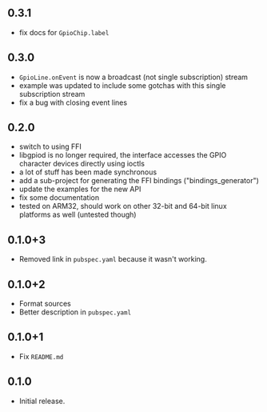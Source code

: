 ## 0.3.1

* fix docs for `GpioChip.label`

## 0.3.0

* `GpioLine.onEvent` is now a broadcast (not single subscription) stream
* example was updated to include some gotchas with this single subscription stream
* fix a bug with closing event lines

## 0.2.0

* switch to using FFI
* libgpiod is no longer required, the interface accesses the GPIO character devices directly using ioctls
* a lot of stuff has been made synchronous
* add a sub-project for generating the FFI bindings ("bindings_generator")
* update the examples for the new API
* fix some documentation
* tested on ARM32, should work on other 32-bit and 64-bit linux platforms as well (untested though)

## 0.1.0+3

* Removed link in `pubspec.yaml` because it wasn't working.

## 0.1.0+2

* Format sources
* Better description in `pubspec.yaml`

## 0.1.0+1

* Fix `README.md`

## 0.1.0

* Initial release.

